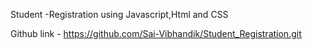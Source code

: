 Student -Registration using Javascript,Html and CSS

Github link - https://github.com/Sai-Vibhandik/Student_Registration.git
